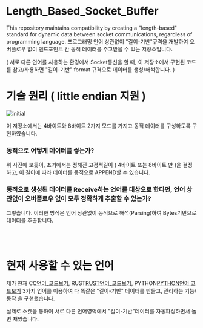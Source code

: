 # Length_Based_Socket_Buffer
This repository maintains compatibility by creating a "length-based" standard for dynamic data between socket communications, regardless of programming language. 프로그래밍 언어 상관없이 "길이-기반"규격을 개발하여  오버플로우 없이 엔드포인트 간 동적 데이터를 주고받을 수 있는 저장소입니다. 

( 서로 다른 언어를 사용하는 환경에서 Socket통신을 할 때, 이 저장소에서 구현된 코드를 참고/사용하면 "길이-기반" format 규격으로 데이터를 생성/해석합니다.  )

# 기술 원리 ( little endian 지원 )

![initial](https://github.com/lastime1650/Length_Based_Socket_Buffer/blob/main/image_for_readme/image.png)

이 저장소에서는 4바이트와 8바이트 2가지 모드를 가지고 동적 데이터를 구성하도록 구현하였습니다.

### 동적으로 어떻게 데이터를 쌓는가?

위 사진에 보듯이, 초기에서는 정해진 고정적길이 ( 4바이트 또는 8바이트 만 )을 결정하고, 이 길이에 따라 데이터를 동적으로 APPEND할 수 있습니다.

### 동적으로 생성된 데이터를 Receive하는 언어를 대상으로 한다면, 언어 상관없이 오버플로우 없이 모두 정확하게 추출할 수 있는가?

그렇습니다. 이러한 방식은 언어 상관없이 동적으로 해석(Parsing)하여 Bytes기반으로 데이터를 추출합니다. 

</br></br>

# 현재 사용할 수 있는 언어

제가 현재 C[C언어_코드보기](https://github.com/lastime1650/Length_Based_Dynamic_Socket_Buffer/blob/main/C./main.c), RUST[RUST언어_코드보기](https://github.com/lastime1650/Length_Based_Dynamic_Socket_Buffer/blob/main/RUST./main.rs), PYTHON[PYTHON언어 코드보기](https://github.com/lastime1650/Length_Based_Dynamic_Socket_Buffer/blob/main/PYTHON./Length_Based_Socket_Communication.py) 3가지 언어를 이용하여 다 똑같은 "길이-기반" 데이터를 만들고, 관리하는 기능/동작 을 구현했습니다.

실제로 소켓을 통하여 서로 다른 언어영억에서 "길이-기반"데이터를 자동파싱하면서 놀면 재밌습니다. 

